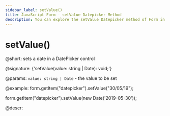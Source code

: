 ```yaml
---
sidebar_label: setValue()
title: JavaScript Form - setValue Datepicker Method 
description: You can explore the setValue Datepicker method of Form in the documentation of the DHTMLX JavaScript UI library. Browse developer guides and API reference, try out code examples and live demos, and download a free 30-day evaluation version of DHTMLX Suite 7.
---
```


# setValue()

@short: sets a date in a DatePicker control

@signature: {'setValue(value: string | Date): void;'}

@params:
`value: string | Date` - the value to be set  

@example:
form.getItem("datepicker").setValue("30/05/19");

form.getItem("datepicker").setValue(new Date('2019-05-30'));

@descr:

